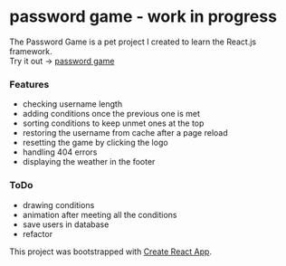 # password game - work in progress

The Password Game is a pet project I created to learn the React.js framework.  
Try it out -> [password game](https://password-game-blue.vercel.app/)

### Features

- checking username length
- adding conditions once the previous one is met
- sorting conditions to keep unmet ones at the top
- restoring the username from cache after a page reload
- resetting the game by clicking the logo
- handling 404 errors
- displaying the weather in the footer

### ToDo

- drawing conditions
- animation after meeting all the conditions
- save users in database
- refactor

This project was bootstrapped with [Create React App](https://github.com/facebook/create-react-app).
